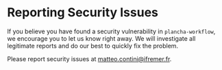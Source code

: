 # Reporting Security Issues

If you believe you have found a security vulnerability in `plancha-workflow`, we encourage you to let us know right away. We will investigate all legitimate reports and do our best to quickly fix the problem.

Please report security issues at matteo.contini@ifremer.fr.
